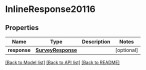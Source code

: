 # InlineResponse20116

## Properties
Name | Type | Description | Notes
------------ | ------------- | ------------- | -------------
**response** | [**SurveyResponse**](SurveyResponse.md) |  | [optional] 

[[Back to Model list]](../README.md#documentation-for-models) [[Back to API list]](../README.md#documentation-for-api-endpoints) [[Back to README]](../README.md)


